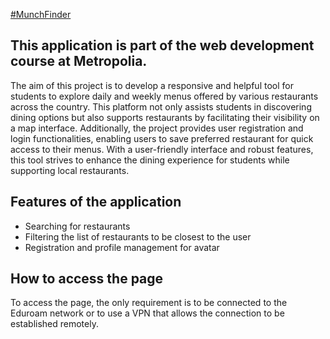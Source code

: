 [#MunchFinder](https://users.metropolia.fi/~stefanot/web-restaurant-app/documents/)

## This application is part of the web development course at Metropolia.

The aim of this project is to develop a responsive and helpful tool for students to explore daily and weekly menus offered by various restaurants across the country. This platform not only assists students in discovering dining options but also supports restaurants by facilitating their visibility on a map interface. Additionally, the project provides user registration and login functionalities, enabling users to save preferred restaurant for quick access to their menus. With a user-friendly interface and robust features, this tool strives to enhance the dining experience for students while supporting local restaurants.

## Features of the application

- Searching for restaurants
- Filtering the list of restaurants to be closest to the user
- Registration and profile management for avatar

## How to access the page

To access the page, the only requirement is to be connected to the Eduroam network or to use a VPN that allows the connection to be established remotely.
